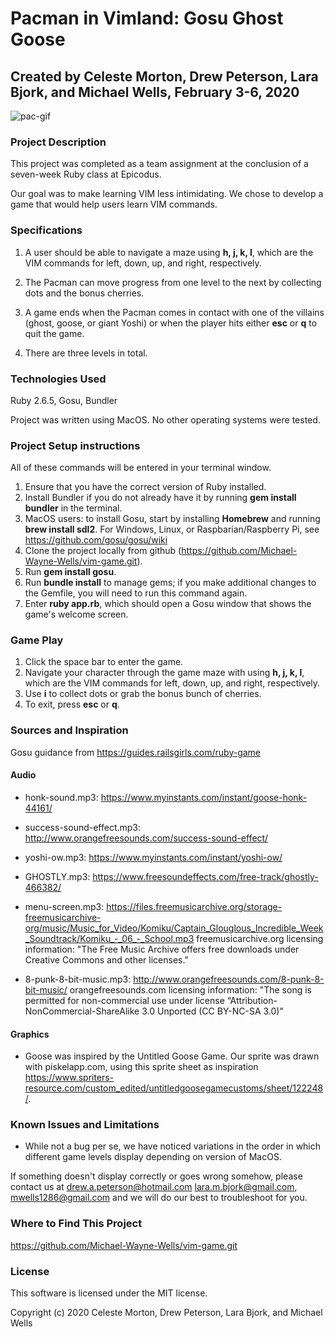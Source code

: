# Pacman in Vimland: Gosu Ghost Goose
## Created by Celeste Morton, Drew Peterson, Lara Bjork, and Michael Wells, February 3-6, 2020

![pac-gif](/media/pacgif.gif)
### Project Description

This project was completed as a team assignment at the conclusion of a seven-week Ruby class at Epicodus.

Our goal was to make learning VIM less intimidating. We chose to develop a game that would help users learn VIM commands.

### Specifications
1. A user should be able to navigate a maze using **h, j, k, l**, which are the VIM commands for left, down, up, and right, respectively.

2. The Pacman can move progress from one level to the next by collecting dots and the bonus cherries.

3. A game ends when the Pacman comes in contact with one of the villains (ghost, goose, or giant Yoshi) or when the player hits either **esc** or **q** to quit the game.

4. There are three levels in total.


### Technologies Used
Ruby 2.6.5, Gosu, Bundler

Project was written using MacOS. No other operating systems were tested.

### Project Setup instructions
All of these commands will be entered in your terminal window.
1. Ensure that you have the correct version of Ruby installed.
2. Install Bundler if you do not already have it by running **gem install bundler** in the terminal.
3. MacOS users: to install Gosu, start by installing **Homebrew** and running **brew install sdl2**. For Windows, Linux, or Raspbarian/Raspberry Pi, see https://github.com/gosu/gosu/wiki
4. Clone the project locally from github (https://github.com/Michael-Wayne-Wells/vim-game.git).
5. Run **gem install gosu**.
6. Run **bundle install** to manage gems; if you make additional changes to the Gemfile, you will need to run this command again.
7. Enter **ruby app.rb**, which should open a Gosu window that shows the game's welcome screen.

### Game Play
1. Click the space bar to enter the game.
2. Navigate your character through the game maze with using **h, j, k, l**, which are the VIM commands for left, down, up, and right, respectively.
3. Use **i** to collect dots or grab the bonus bunch of cherries.
4. To exit, press **esc** or **q**.

### Sources and Inspiration
Gosu guidance from https://guides.railsgirls.com/ruby-game

#### Audio
* honk-sound.mp3: https://www.myinstants.com/instant/goose-honk-44161/

* success-sound-effect.mp3: http://www.orangefreesounds.com/success-sound-effect/

* yoshi-ow.mp3: https://www.myinstants.com/instant/yoshi-ow/

* GHOSTLY.mp3: https://www.freesoundeffects.com/free-track/ghostly-466382/

* menu-screen.mp3: https://files.freemusicarchive.org/storage-freemusicarchive-org/music/Music_for_Video/Komiku/Captain_Glouglous_Incredible_Week_Soundtrack/Komiku_-_06_-_School.mp3 freemusicarchive.org licensing information: "The Free Music Archive offers free downloads under Creative Commons and other licenses."

* 8-punk-8-bit-music.mp3: http://www.orangefreesounds.com/8-punk-8-bit-music/ orangefreesounds.com licensing information: "The song is permitted for non-commercial use under license “Attribution-NonCommercial-ShareAlike 3.0 Unported (CC BY-NC-SA 3.0)"

#### Graphics
* Goose was inspired by the Untitled Goose Game. Our sprite was drawn with piskelapp.com, using this sprite sheet as inspiration https://www.spriters-resource.com/custom_edited/untitledgoosegamecustoms/sheet/122248/.

### Known Issues and Limitations
* While not a bug per se, we have noticed variations in the order in which different game levels display depending on version of MacOS.

If something doesn't display correctly or goes wrong somehow, please contact us at  <drew.a.peterson@hotmail.com> <lara.m.bjork@gmail.com>, <mwells1286@gmail.com> and we will do our best to troubleshoot for you.

### Where to Find This Project
https://github.com/Michael-Wayne-Wells/vim-game.git

### License
This software is licensed under the MIT license.

Copyright (c) 2020 Celeste Morton, Drew Peterson, Lara Bjork, and Michael Wells
